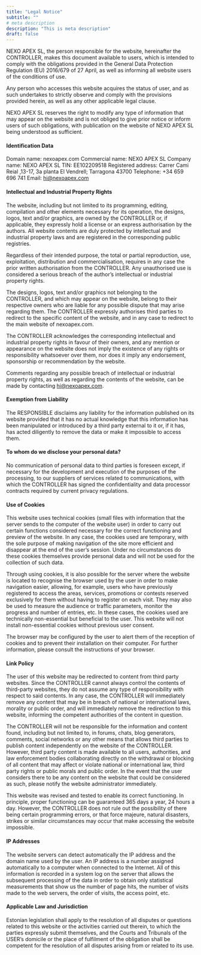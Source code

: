 ```yaml
---
title: "Legal Notice"
subtitle: ""
# meta description
description: "This is meta description"
draft: false
---
```




NEXO APEX SL, the person responsible for the website, hereinafter the CONTROLLER, makes this document available to users, which is intended to comply with the obligations provided in the General Data Protection Regulation (EU) 2016/679 of 27 April, as well as informing all website users of the conditions of use.

Any person who accesses this website acquires the status of user, and as such undertakes to strictly observe and comply with the provisions provided herein, as well as any other applicable legal clause.

NEXO APEX SL reserves the right to modify any type of information that may appear on the website and is not obliged to give prior notice or inform users of such obligations, with publication on the website of NEXO APEX SL being understood as sufficient.

#### Identification Data

Domain name: nexoapex.com Commercial name: NEXO APEX SL Company name: NEXO APEX SL TIN: EE102209518 Registered address: Carrer Cami Reial ,13-17, 3a planta El Vendrell; Tarragona 43700 Telephone: +34 659 696 741 Email: hi@nexoapex.com

#### Intellectual and Industrial Property Rights

The website, including but not limited to its programming, editing, compilation and other elements necessary for its operation, the designs, logos, text and/or graphics, are owned by the CONTROLLER or, if applicable, they expressly hold a license or an express authorisation by the authors. All website contents are duly protected by intellectual and industrial property laws and are registered in the corresponding public registries.

Regardless of their intended purpose, the total or partial reproduction, use, exploitation, distribution and commercialisation, requires in any case the prior written authorisation from the CONTROLLER. Any unauthorised use is considered a serious breach of the author’s intellectual or industrial property rights.

The designs, logos, text and/or graphics not belonging to the CONTROLLER, and which may appear on the website, belong to their respective owners who are liable for any possible dispute that may arise regarding them. The CONTROLLER expressly authorises third parties to redirect to the specific content of the website, and in any case to redirect to the main website of nexoapex.com.

The CONTROLLER acknowledges the corresponding intellectual and industrial property rights in favour of their owners, and any mention or appearance on the website does not imply the existence of any rights or responsibility whatsoever over them, nor does it imply any endorsement, sponsorship or recommendation by the website.

Comments regarding any possible breach of intellectual or industrial property rights, as well as regarding the contents of the website, can be made by contacting hi@nexoapex.com.

#### Exemption from Liability

The RESPONSIBLE disclaims any liability for the information published on its website provided that it has no actual knowledge that this information has been manipulated or introduced by a third party external to it or, if it has, has acted diligently to remove the data or make it impossible to access them.

#### To whom do we disclose your personal data?

No communication of personal data to third parties is foreseen except, if necessary for the development and execution of the purposes of the processing, to our suppliers of services related to communications, with which the CONTROLLER has signed the confidentiality and data processor contracts required by current privacy regulations.

#### Use of Cookies

This website uses technical cookies (small files with information that the server sends to the computer of the website user) in order to carry out certain functions considered necessary for the correct functioning and preview of the website. In any case, the cookies used are temporary, with the sole purpose of making navigation of the site more efficient and disappear at the end of the user’s session. Under no circumstances do these cookies themselves provide personal data and will not be used for the collection of such data.

Through using cookies, it is also possible for the server where the website is located to recognise the browser used by the user in order to make navigation easier, allowing, for example, users who have previously registered to access the areas, services, promotions or contests reserved exclusively for them without having to register on each visit. They may also be used to measure the audience or traffic parameters, monitor the progress and number of entries, etc. In these cases, the cookies used are technically non-essential but beneficial to the user. This website will not install non-essential cookies without previous user consent.

The browser may be configured by the user to alert them of the reception of cookies and to prevent their installation on their computer. For further information, please consult the instructions of your browser.

#### Link Policy

The user of this website may be redirected to content from third party websites. Since the CONTROLLER cannot always control the contents of third-party websites, they do not assume any type of responsibility with respect to said contents. In any case, the CONTROLLER will immediately remove any content that may be in breach of national or international laws, morality or public order, and will immediately remove the redirection to this website, informing the competent authorities of the content in question.

The CONTROLLER will not be responsible for the information and content found, including but not limited to, in forums, chats, blog generators, comments, social networks or any other means that allows third parties to publish content independently on the website of the CONTROLLER. However, third party content is made available to all users, authorities, and law enforcement bodies collaborating directly on the withdrawal or blocking of all content that may affect or violate national or international law, third party rights or public morals and public order. In the event that the user considers there to be any content on the website that could be considered as such, please notify the website administrator immediately.

This website was revised and tested to enable its correct functioning. In principle, proper functioning can be guaranteed 365 days a year, 24 hours a day. However, the CONTROLLER does not rule out the possibility of there being certain programming errors, or that force majeure, natural disasters, strikes or similar circumstances may occur that make accessing the website impossible.

#### IP Addresses

The website servers can detect automatically the IP address and the domain name used by the user. An IP address is a number assigned automatically to a computer when connected to the Internet. All of this information is recorded in a system log on the server that allows the subsequent processing of the data in order to obtain only statistical measurements that show us the number of page hits, the number of visits made to the web servers, the order of visits, the access point, etc.

#### Applicable Law and Jurisdiction

Estonian legislation shall apply to the resolution of all disputes or questions related to this website or the activities carried out therein, to which the parties expressly submit themselves, and the Courts and Tribunals of the USER’s domicile or the place of fulfilment of the obligation shall be competent for the resolution of all disputes arising from or related to its use.
